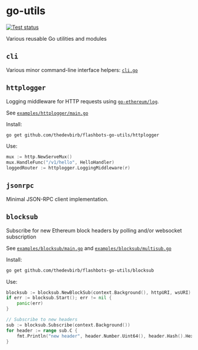 # go-utils

[![Test status](https://github.com/thedevbirb/flashbots-go-utils/workflows/Checks/badge.svg)](https://github.com/thedevbirb/flashbots-go-utils/actions?query=workflow%3A%22Checks%22)

Various reusable Go utilities and modules


## `cli`

Various minor command-line interface helpers: [`cli.go`](https://github.com/thedevbirb/flashbots-go-utils/blob/main/cli/cli.go)

## `httplogger`

Logging middleware for HTTP requests using [`go-ethereum/log`](https://github.com/ethereum/go-ethereum/tree/master/log).

See [`examples/httplogger/main.go`](https://github.com/flashbots/goutils/blob/main/examples/httplogger/main.go)

Install:

```bash
go get github.com/thedevbirb/flashbots-go-utils/httplogger
```

Use:

```go
mux := http.NewServeMux()
mux.HandleFunc("/v1/hello", HelloHandler)
loggedRouter := httplogger.LoggingMiddleware(r)
```

## `jsonrpc`

Minimal JSON-RPC client implementation.

## `blocksub`

Subscribe for new Ethereum block headers by polling and/or websocket subscription

See [`examples/blocksub/main.go`](https://github.com/flashbots/goutils/blob/main/examples/blocksub/main.go) and [`examples/blocksub/multisub.go`](https://github.com/flashbots/goutils/blob/main/examples/blocksub/multisub.go)

Install:

```bash
go get github.com/thedevbirb/flashbots-go-utils/blocksub
```

Use:

```go
blocksub := blocksub.NewBlockSub(context.Background(), httpURI, wsURI)
if err := blocksub.Start(); err != nil {
    panic(err)
}

// Subscribe to new headers
sub := blocksub.Subscribe(context.Background())
for header := range sub.C {
    fmt.Println("new header", header.Number.Uint64(), header.Hash().Hex())
}
```

